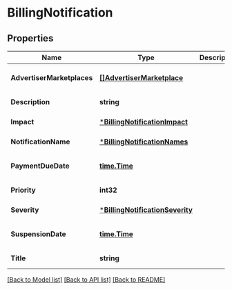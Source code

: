 # BillingNotification

## Properties
Name | Type | Description | Notes
------------ | ------------- | ------------- | -------------
**AdvertiserMarketplaces** | [**[]AdvertiserMarketplace**](advertiserMarketplace.md) |  | [optional] [default to null]
**Description** | **string** |  | [default to null]
**Impact** | [***BillingNotificationImpact**](billingNotificationImpact.md) |  | [default to null]
**NotificationName** | [***BillingNotificationNames**](billingNotificationNames.md) |  | [default to null]
**PaymentDueDate** | [**time.Time**](time.Time.md) |  | [optional] [default to null]
**Priority** | **int32** |  | [default to null]
**Severity** | [***BillingNotificationSeverity**](billingNotificationSeverity.md) |  | [default to null]
**SuspensionDate** | [**time.Time**](time.Time.md) |  | [optional] [default to null]
**Title** | **string** |  | [default to null]

[[Back to Model list]](../README.md#documentation-for-models) [[Back to API list]](../README.md#documentation-for-api-endpoints) [[Back to README]](../README.md)

